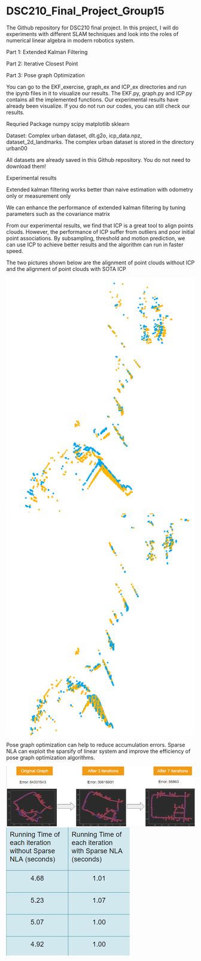 # DSC210_Final_Project_Group15
The Github repository for DSC210 final project. In this project, I will do experiments with different SLAM techniques and look into the roles of numerical linear algebra in modern robotics system.

Part 1: Extended Kalman Filtering

Part 2: Iterative Closest Point

Part 3: Pose graph Optimization

You can go to the EKF_exercise, graph_ex and ICP_ex directories and run the ipynb files in it to visualize our results. The EKF.py, graph.py and ICP.py contains all the implemented functions.
Our experimental results have already been visualize. If you do not run our codes, you can still check our results.

Requried Package
numpy
scipy
matplotlib
sklearn

Dataset: Complex urban dataset, dlt.g2o, icp_data.npz, dataset_2d_landmarks.  The complex urban dataset is stored in the directory urban00

All datasets are already saved in this Github repository. You do not need to download them!

Experimental results

Extended kalman filtering works better than naive estimation with odometry only or measurement only 

We can enhance the performance of extended kalman filtering by tuning parameters such as the covariance matrix

From our experimental results, we find that ICP is a great tool to align points clouds. However, the performance of ICP suffer from outliers and poor initial point associations. By subsampling, threshold and motion prediction, we can use ICP to achieve better results and the algorithm can run in faster speed.

The two pictures shown below are the alignment of point clouds without ICP and the alignment of point clouds with SOTA ICP

![plot](Results/Align_withoutICP.png)
![plot](Results/Align_WithICP.png)

Pose graph optimization can help to reduce accumulation errors. Sparse NLA can exploit the sparsify of linear system and improve the efficiency of pose graph optimization algorithms. 

![plot](Results/pose_result.png)
![plot](Results/pose_time.png)


